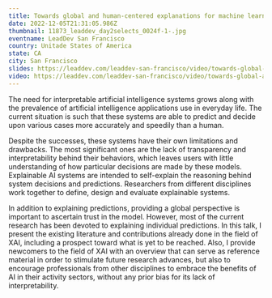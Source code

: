 ```yaml
---
title: Towards global and human-centered explanations for machine learning models
date: 2022-12-05T21:31:05.986Z
thumbnail: 11873_leaddev_day2selects_0024f-1-.jpg
eventname: LeadDev San Francisco
country: Unitade States of America
state: CA
city: San Francisco
slides: https://leaddev.com/leaddev-san-francisco/video/towards-global-and-human-centered-explanations-machine-learning-models?btr=70e5df67ac3e74a45e2a56b5f4e942fe
video: https://leaddev.com/leaddev-san-francisco/video/towards-global-and-human-centered-explanations-machine-learning-models?btr=70e5df67ac3e74a45e2a56b5f4e942fe
---
```

The need for interpretable artificial intelligence systems grows along with the prevalence of artificial intelligence applications use in everyday life. The current situation is such that these systems are able to predict and decide upon various cases more accurately and speedily than a human.

Despite the successes, these systems have their own limitations and drawbacks. The most significant ones are the lack of transparency and interpretability behind their behaviors, which leaves users with little understanding of how particular decisions are made by these models. Explainable AI systems are intended to self-explain the reasoning behind system decisions and predictions. Researchers from different disciplines work together to define, design and evaluate explainable systems.

In addition to explaining predictions, providing a global perspective is important to ascertain trust in the model. However, most of the current research has been devoted to explaining individual predictions. In this talk, I present the existing literature and contributions already done in the field of XAI, including a prospect toward what is yet to be reached. Also, I provide newcomers to the field of XAI with an overview that can serve as reference material in order to stimulate future research advances, but also to encourage professionals from other disciplines to embrace the benefits of AI in their activity sectors, without any prior bias for its lack of interpretability.